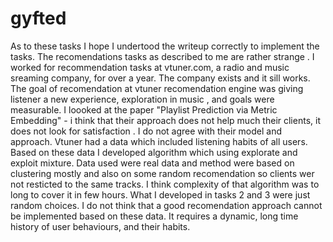 # gyfted

As to these tasks I hope I undertood the writeup correctly to implement the tasks. 
The recomendations tasks as described to me are rather strange . I worked for recommendation tasks at vtuner.com, a radio and music sreaming company, for over a year. The company exists and it sill works.
The goal of recomendation at vtuner recomendation engine was giving listener a new experience, exploration in music , and goals were measurable. I loooked at the paper "Playlist Prediction via Metric Embedding" - i think that their approach does not help much their clients, it does not look for satisfaction . I do not agree with their model and approach. Vtuner had a data which included listening habits of all users. Based on these data I developed algorithm which using explorate and exploit mixture. Data used were real data and method were based on clustering mostly and also on some random recomendation so clients wer not resticted to the same tracks. I think complexity of that algorithm was to long to cover it in few hours. 
What I developed in tasks 2 and 3 were just random choices. I do not think that a good recomendation approach cannot be implemented based on these data. It requires a dynamic, long time history of user behaviours, and their habits.
